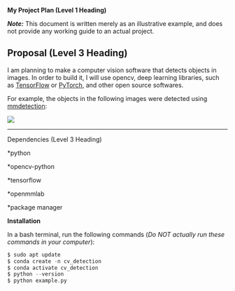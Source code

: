 **My Project Plan (Level 1 Heading)**

***Note:*** This document is written merely as an illustrative example, and does not provide any working guide to an actual project.

Proposal (Level 3 Heading)
----
I am planning to make a computer vision software that detects objects in images. 
In order to build it, I will use opencv, deep learning libraries, such as [TensorFlow](https://www.tensorflow.org/?hl=ko) or [PyTorch](https://pytorch.org/), and other open source softwares.

For example, the objects in the following images were detected using [mmdetection](https://github.com/open-mmlab/mmdetection):

<img src=![137271636-56ba1cd2-b110-4812-8221-b4c120320aa9](https://github.com/user-attachments/assets/fd8e7ab5-c7b7-4bbe-bdd6-94ab1687e174)>

----

Dependencies (Level 3 Heading)

*python

*opencv-python 

*tensorflow

*openmmlab

*package manager 

**Installation**

In a bash terminal, run the following commands (*Do NOT actually run these commands in your computer*):
```swift
$ sudo apt update
$ conda create -n cv_detection
$ conda activate cv_detection
$ python --version
$ python example.py
```

